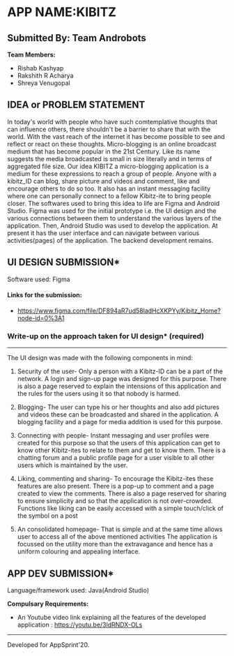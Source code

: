 # APP NAME:KIBITZ

  
## Submitted By: Team Androbots

**Team Members:**
- Rishab Kashyap
- Rakshith R Acharya
- Shreya Venugopal

## IDEA or PROBLEM STATEMENT
In today's world with people who have such comtemplative thoughts that can influence others, there shouldn't be a barrier to share that with the world. With the vast reach of the internet it has become possible to see and reflect or react on these thoughts. Micro-blogging is an online broadcast medium that has become popular in the 21st Century. Like its name suggests the media broadcasted is small in size literally and in terms of aggregated file size.
Our idea KIBITZ a micro-blogging application is a medium for these expressions to reach a group of people. Anyone with a kibitz_ID can blog, share picture and videos and comment, like and encourage others to do so too. It also has an instant messaging facility where one can personally connect to a fellow Kibitz-ite to bring people closer. 
The softwares used to bring this idea to life are Figma and Android Studio. Figma was used for the initial prototype i.e. the UI design and the various connections between them to understand the various layers of the application. Then, Android Studio was used to develop the application. At present it has the user interface and can navigate between various activities(pages) of the application. The backend development remains.

## UI DESIGN SUBMISSION*
Software used: Figma

#### Links for the submission: 
 - https://www.figma.com/file/DF894aR7ud58ladHcXKPYy/Kibitz_Home?node-id=0%3A1

### Write-up on the approach taken for UI design* (required)
---
The UI design was made with the following components in mind:
1. Security of the user- Only a person with a Kibitz-ID can be a part of the network. A login and sign-up page was designed for this purpose. There is also a page reserved to explain the intensions of this application and the rules for the users using it so that nobody is harmed.

2. Blogging- The user can type his or her thoughts and also add pictures and videos these can be broadcasted and shared in the application. A blogging facility and a page for media addition is used for this purpose.

3. Connecting with people- Instant messaging and user profiles were created for this purpose so that the users of this application can get to know other Kibitz-ites to relate to them and get to know them. There is a chatting forum and a public profile page for a user visible to all other users which is maintained by the user.

4. Liking, commenting and sharing- To encourage the Kibitz-ites these features are also present. There is a pop-up to comment and a page created to view the comments. There is also a page reserved for sharing to ensure simplicity and so that the application is not over-crowded. Functions like liking can be easily accessed with a simple touch/click of the symbol on a post

5. An consolidated homepage- That is simple and at the same time allows user to access all of the above mentioned activities
The application is focussed on the utility more than the extravagance and hence has a uniform colouring and appealing interface.

## APP DEV SUBMISSION*
Language/framework used: Java(Android Studio)

**Compulsary Requirements:**
- An Youtube video link explaining all the features of the developed application : https://youtu.be/3ldRNDX-OLs

---
Developed for AppSprint'20.

